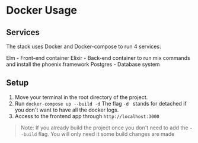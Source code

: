 #  Docker Usage

## Services 
The stack uses Docker and Docker-compose to run 4 services:

Elm - Front-end container
Elixir - Back-end container to run mix commands and install the phoenix framework
Postgres - Database system 

## Setup

1. Move your terminal in the root directory of the project.
2. Run `docker-compose up --build -d` The flag `-d ` stands for detached if you don't want to have all the docker logs. 
3. Access to the frontend app through `http://localhost:3000`

> Note: If you already build the project once you don't need to add the `--build` flag. You will only need it some build changes are made
